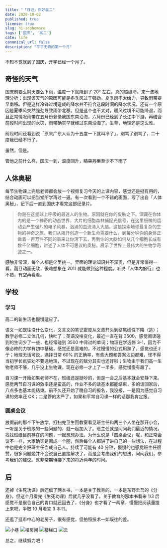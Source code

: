 ```yaml
---
title: "「月记」你好高二"
date: 2020-10-02
published: true
license: true
slug: hi-sophomore
tags: ['国庆', '高二']
cate: life
canonical_url: false
description: "平平无奇的第一个月"
---
```


不知不觉就到了国庆，开学已经一个月了。

## 奇怪的天气

国庆前要么阴天要么下雨，温度一下就降到了 20° 左右，真的超级冷。来一波地理分析：出现该天气的原因可能是冬季风过于强劲，夏季风不太给力，导致雨带提早南移。但是这样冷锋过境造成的降水并不符合这段时间的降水状况。还有一个原因是夏季风突然强劲导致雨带北移。但是这个也不太对，暖风过境不可能降温，而且正常情况雨带在五月份登录我国东南沿海，六月份已经到了长江中下游，再结合前段时间出现的水灾，雨带确实早就经过东南沿海了。生草，地理还是这么难。

前段时间还看到说「原来广东人认为十五度一下就叫冷了」，别骂了别骂了，二十度我已经不行了。

虽然，但是。

管他之前什么样，国庆一到，温度回升，~~晴空万里~~至少不下雨了

## 人体奥秘

每节生物课上完后老师都会放一个视频复习今天的上课内容，感觉还是挺有用的，结合动画可以把当堂所学再过一遍。有一次看到一个不错的画面，写了出自「人体奥秘」，记下后一直到国庆才看完这部纪录片。

> 你是在这星球上呼吸的最迷人的生物。原因就在你的皮肤之下。深藏在你体内的是一个神奇的动态世界，大片的细胞森林捕捉光信号，在这里细微的运动会产生强烈的电子风暴，汹涌的血流涌入大脑。这是探索地球最复杂的生物的神奇之旅。我们从揭开创造一个新生命需要什么，到每分钟你的身体正做着一百万件不同的事来让你活下去，再到你的大脑如何从几个细胞长成有数千亿细胞，讲述了人体不可思议的奥秘。展示了世界上最伟大的生物学奇迹之一。

感触非常深，每个人都是亿里挑一。里面的理论知识并不深奥，但是非常值得一看。而且动画无敌，很难想象在 2011 就能做到这种程度。听说『人体内旅行』也不错，有空再看看。

## 学校

### 学习

高二的新生活也慢慢适应了。

语文一如既往没什么变化，文言文的笔记密度从文章开头到结尾线性下降（逃）；数学必修二立体几何，快吐了；英语没啥变化，最近一直在背 3500，感觉阅读碰到的生词少了一些，也经常碰到 3500 中背过的单词；物理在学选修 3-1，因为不像必修的力学有初中基础，感觉还是蛮难的，不过慢慢的公式用熟了，感觉也还彳亍；地理无话可说，选择日常 60% 的正确率，有些大题和答案沾边都难，怪不得当初学长疯狂劝不要选地理，不过现在的赋分其实也还好啦；生物由于我们高一生物老师不够，几乎没上生物课，现在必修一才上了一半多，感觉慢慢有趣了。

自习课一开始如果老师不在，班级还是挺吵的，但是一会之后基本就会安静下来。感觉两节自习课的效率还是蛮高的，作业不多的话基本都能结束，多的话回家后，八点多也基本能结束。前不久还开始了晚自习的报名，我没报，一是因为感觉自习课的效率还 OK；二是管的太严了，如果和平常自习课一样的话那我肯定报。

### 圆桌会议

放假前的那个下午放学，打扫完卫生回教室看见班主任和两三个人坐在那开小会，一听是关于班级的一些问题的，就一起加入了。班主任就是问问我们最近的情况，找找班级目前存在的问题，一起想想办法。为什么说是「圆桌会议」呢，和正常会议不一样，大家确实是围成一个圈，然后每个人都讲了讲自己的一些想法，在过程中也是完全把班主任当成自己人。持续了可能有 40 分钟，慢慢的也感觉班主任很赞，很多问题她并不会说自己直接解决了，而是会考虑我们的想法，问问我们，参考我们的建议。就非常期待接下来的将近两年的时间。

## 后

还掉《生死功课》后还借了两本书，一本是关于教育的，一本是东野圭吾的《分身》，但这个月看完《生死功课》后就几乎没看了。关于教育的那本书看来 1/3 后感觉不是很合自己的胃口就还回去了，《分身》也才看了一两章，慢慢把阅读量提上来吧，争取 10 月看完 3 本书。

还逛了逛市中心的老房子，很有感觉，但拍照技术一如既往的差。

![小巷](https://u.jalenchuh.cn/hi-sophomore/1.jpg)
![楼房间](https://u.jalenchuh.cn/hi-sophomore/2.jpg)
![楼梯口](https://u.jalenchuh.cn/hi-sophomore/3.jpg)
![云](https://u.jalenchuh.cn/hi-sophomore/4.jpg)

总之，继续努力吧！
